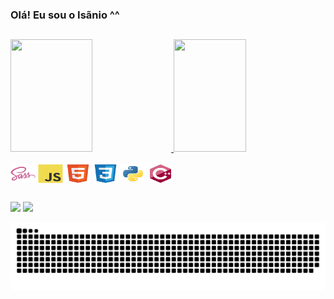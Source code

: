 ### Olá! Eu sou o Isãnio ^^
<!--   <img width="100%" height="100em" alt="Rafa-yoda" src="https://cdn.discordapp.com/attachments/795358919417397249/825430589581688872/hi.gif">
 -->
##

<!--
**isaniovitor/isaniovitor** is a ✨ _special_ ✨ repository because its `README.md` (this file) appears on your GitHub profile.

Here are some ideas to get you started:

- 🔭 I’m currently working on ...
- 🌱 I’m currently learning ...
- 👯 I’m looking to collaborate on ...
- 🤔 I’m looking for help with ...
- 💬 Ask me about ...
- 📫 How to reach me: ...
- 😄 Pronouns: ...
- ⚡ Fun fact: ...
-->

<!-- stats -->
<div>
  <a href="https://github.com/isaniovitor">
  <img height="180em" width="51%" src="https://github-readme-stats.vercel.app/api?username=isaniovitor&show_icons=true&theme=dracula&include_all_commits=true&count_private=true"/>
  <img height="180em" width="48%" src="https://github-readme-stats.vercel.app/api/top-langs/?username=isaniovitor&layout=compact&langs_count=7&theme=dracula"/>
</div>  </a>
</div>

<!-- linguagens -->
<div style="display: inline_block"><br>
  <img align="center" alt="isanio-SASS" height="30" width="40" src="https://github.com/devicons/devicon/blob/master/icons/sass/sass-original.svg">
  <img align="center" alt="isanio-JS" height="30" width="40" src="https://github.com/devicons/devicon/blob/master/icons/javascript/javascript-original.svg">
  <img align="center" alt="isanio-HTML" height="30" width="40" src="https://raw.githubusercontent.com/devicons/devicon/master/icons/html5/html5-original.svg">
  <img align="center" alt="isanio-CSS" height="30" width="40" src="https://raw.githubusercontent.com/devicons/devicon/master/icons/css3/css3-original.svg">
  <img align="center" alt="isanio-Python" height="30" width="40" src="https://raw.githubusercontent.com/devicons/devicon/master/icons/python/python-original.svg">
  <img align="center" alt="isanio-Cmaismais" height="30" width="40" src="https://github.com/devicons/devicon/blob/master/icons/cplusplus/cplusplus-original.svg">
</div>

##

<!-- social medias -->
<div> 
<!--  <a href="https://discord.gg/pDbY76q8Qf" target="_blank"><img src="https://img.shields.io/badge/Discord-7289DA?style=for-the-badge&logo=discord&logoColor=white" target="_blank"></a>  -->
  <a href = "isaniovitot@gmail.com"><img src="https://img.shields.io/badge/-Gmail-%23333?style=for-the-badge&logo=gmail&logoColor=white" target="_blank"></a>
  <a href="https://www.linkedin.com/in/isanio-vitor-0b5872209" target="_blank"><img src="https://img.shields.io/badge/-LinkedIn-%230077B5?style=for-the-badge&logo=linkedin&logoColor=white" target="_blank"></a> 
 
  ![Snake animation](https://github.com/isaniovitor/isaniovitor/blob/output/github-contribution-grid-snake.svg)
</div>

##
